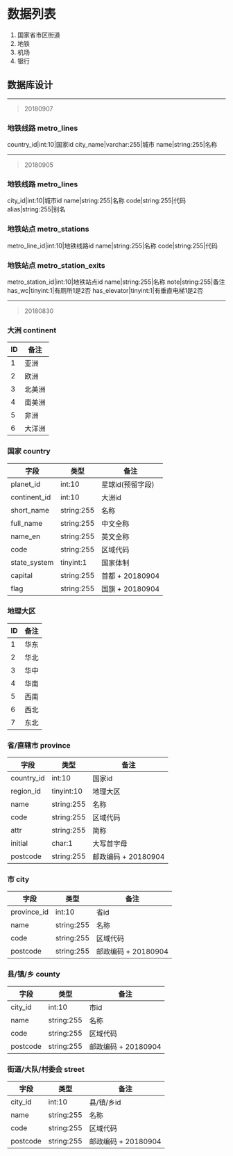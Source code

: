 # 数据列表

1. 国家省市区街道
2. 地铁
3. 机场
4. 银行

## 数据库设计

---
> 20180907

### 地铁线路 metro_lines

country_id|int:10|国家id
city_name|varchar:255|城市
name|string:255|名称

---
> 20180905

### 地铁线路 metro_lines

city_id|int:10|城市id
name|string:255|名称
code|string:255|代码
alias|string:255|别名

### 地铁站点 metro_stations

metro_line_id|int:10|地铁线路id
name|string:255|名称
code|string:255|代码

### 地铁站点 metro_station_exits

metro_station_id|int:10|地铁站点id
name|string:255|名称
note|string:255|备注
has_wc|tinyint:1|有厕所1是2否
has_elevator|tinyint:1|有垂直电梯1是2否

---
> 20180830

### 大洲 continent

ID|备注
-|-
1|亚洲
2|欧洲
3|北美洲
4|南美洲
5|非洲
6|大洋洲

### 国家 country

字段|类型|备注
-|-|-
planet_id|int:10|星球id(预留字段)
continent_id|int:10|大洲id
short_name|string:255|名称
full_name|string:255|中文全称
name_en|string:255|英文全称
code|string:255|区域代码
state_system|tinyint:1|国家体制
capital|string:255|首都 + 20180904
flag|string:255|国旗 + 20180904

### 地理大区

ID|备注
-|-
1|华东
2|华北
3|华中
4|华南
5|西南
6|西北
7|东北

### 省/直辖市 province

字段|类型|备注
-|-|-
country_id|int:10|国家id
region_id|tinyint:10|地理大区
name|string:255|名称
code|string:255|区域代码
attr|string:255|简称
initial|char:1|大写首字母
postcode|string:255|邮政编码 + 20180904

### 市 city

字段|类型|备注
-|-|-
province_id|int:10|省id
name|string:255|名称
code|string:255|区域代码
postcode|string:255|邮政编码 + 20180904

### 县/镇/乡 county

字段|类型|备注
-|-|-
city_id|int:10|市id
name|string:255|名称
code|string:255|区域代码
postcode|string:255|邮政编码 + 20180904

### 街道/大队/村委会 street

字段|类型|备注
-|-|-
city_id|int:10|县/镇/乡id
name|string:255|名称
code|string:255|区域代码
postcode|string:255|邮政编码 + 20180904
